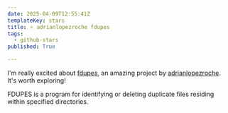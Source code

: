 ```yaml
---
date: 2025-04-09T12:55:41Z
templateKey: stars
title: ⭐ adrianlopezroche fdupes
tags:
  - github-stars
published: True

---
```


I'm really excited about [fdupes](https://github.com/adrianlopezroche/fdupes), an amazing project by [adrianlopezroche](https://github.com/adrianlopezroche). It's worth exploring!

FDUPES is a program for identifying or deleting duplicate files residing within specified directories.
